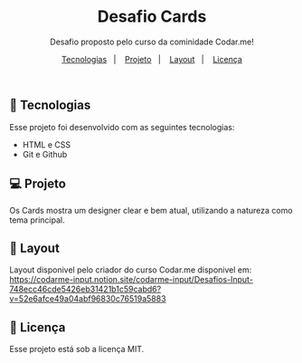 
<h1 align="center"> Desafio Cards</h1>

<p align="center">
Desafio proposto pelo curso da cominidade Codar.me! 
</p>

<p align="center">
  <a href="#-tecnologias">Tecnologias</a>&nbsp;&nbsp;&nbsp;|&nbsp;&nbsp;&nbsp;
  <a href="#-projeto">Projeto</a>&nbsp;&nbsp;&nbsp;|&nbsp;&nbsp;&nbsp;
  <a href="#-layout">Layout</a>&nbsp;&nbsp;&nbsp;|&nbsp;&nbsp;&nbsp;
  <a href="#memo-licença">Licença</a>
</p>

<br>

## 🚀 Tecnologias

Esse projeto foi desenvolvido com as seguintes tecnologias:

- HTML e CSS
- Git e Github

## 💻 Projeto

Os Cards mostra um designer clear e bem atual, utilizando a natureza como tema principal.

## 🔖 Layout

Layout disponivel pelo criador do curso Codar.me disponivel em: https://codarme-input.notion.site/codarme-input/Desafios-Input-748ecc46cde5426eb31421b1c59cabd6?v=52e6afce49a04abf96830c76519a5883

## :memo: Licença

Esse projeto está sob a licença MIT.

